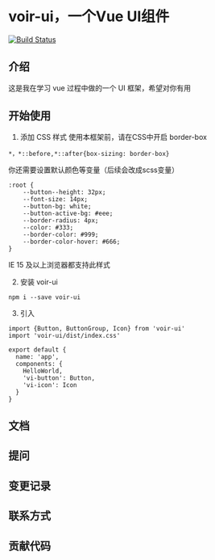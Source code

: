 # voir-ui，一个Vue UI组件

[![Build Status](https://travis-ci.org/Mrlgm/voir-UI.svg?branch=master)](https://travis-ci.org/Mrlgm/voir-UI)

## 介绍

这是我在学习 vue 过程中做的一个 UI 框架，希望对你有用

## 开始使用

1.  添加 CSS 样式
  使用本框架前，请在CSS中开启 border-box

  ```
  *，*::before,*::after{box-sizing: border-box}
  ```
  你还需要设置默认颜色等变量（后续会改成scss变量）
  ```
  :root {
      --button--height: 32px;
      --font-size: 14px;
      --button-bg: white;
      --button-active-bg: #eee;
      --border-radius: 4px;
      --color: #333;
      --border-color: #999;
      --border-color-hover: #666;
  }
  ```
  IE 15 及以上浏览器都支持此样式

2. 安装 voir-ui
  ```
  npm i --save voir-ui
  ```
3. 引入
  ```
  import {Button, ButtonGroup, Icon} from 'voir-ui'
  import 'voir-ui/dist/index.css'

  export default {
    name: 'app',
    components: {
      HelloWorld,
      'vi-button': Button,
      'vi-icon': Icon
    }
  }
  ```

## 文档

## 提问

## 变更记录

## 联系方式

## 贡献代码

